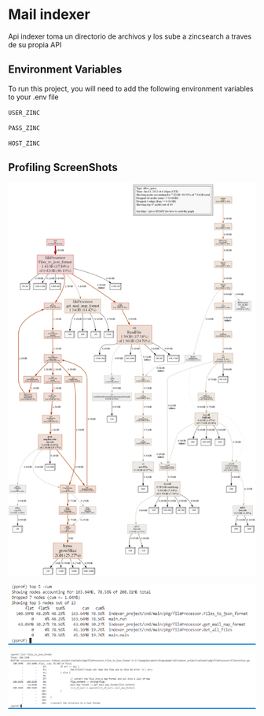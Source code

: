 
# Mail indexer

Api indexer toma un directorio de archivos y los sube a zincsearch a traves de su propia API 


## Environment Variables

To run this project, you will need to add the following environment variables to your .env file

`USER_ZINC`

`PASS_ZINC`

`HOST_ZINC`

## Profiling ScreenShots

![Heap memory](https://github.com/lam1391/Mail_indexer/blob/200f2f7da42091f511aca2b53d20def1ad9e7df7/cmd/main/Profiling/profile_allocs_space.png)

![top 5 memory use](https://github.com/lam1391/Mail_indexer/blob/200f2f7da42091f511aca2b53d20def1ad9e7df7/cmd/main/Profiling/profile_top5_funtions.png)

![most consume memory funtion](https://github.com/lam1391/Mail_indexer/blob/200f2f7da42091f511aca2b53d20def1ad9e7df7/cmd/main/Profiling/profile_funtion_most_heavy.png)
